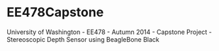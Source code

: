 EE478Capstone
=============

University of Washington - EE478 - Autumn 2014 - Capstone Project - Stereoscopic Depth Sensor using BeagleBone Black
